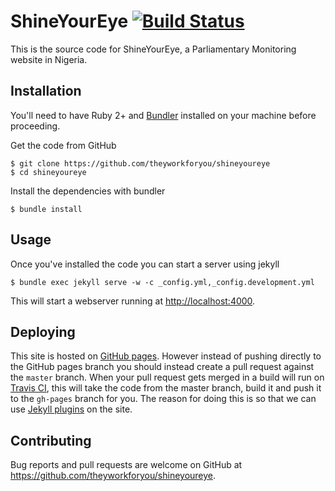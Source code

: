 # ShineYourEye [![Build Status](https://travis-ci.org/theyworkforyou/shineyoureye.svg?branch=travis)](https://travis-ci.org/theyworkforyou/shineyoureye)

This is the source code for ShineYourEye, a Parliamentary Monitoring website in Nigeria.

## Installation

You'll need to have Ruby 2+ and [Bundler](http://bundler.io) installed on your machine before proceeding.

Get the code from GitHub

    $ git clone https://github.com/theyworkforyou/shineyoureye
    $ cd shineyoureye

Install the dependencies with bundler

    $ bundle install

## Usage

Once you've installed the code you can start a server using jekyll

    $ bundle exec jekyll serve -w -c _config.yml,_config.development.yml

This will start a webserver running at <http://localhost:4000>.

## Deploying

This site is hosted on [GitHub pages](https://pages.github.com). However instead of pushing directly to the GitHub pages branch you should instead create a pull request against the `master` branch. When your pull request gets merged in a build will run on [Travis CI](https://travis-ci.org), this will take the code from the master branch, build it and push it to the `gh-pages` branch for you. The reason for doing this is so that we can use [Jekyll plugins](http://jekyllrb.com/docs/plugins/) on the site.

## Contributing

Bug reports and pull requests are welcome on GitHub at https://github.com/theyworkforyou/shineyoureye.
